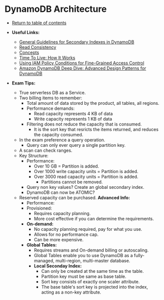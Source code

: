 # DynamoDB Architecture

* [Return to table of contents](../../../README.md)

* **Useful Links:**
  * [General Guidelines for Secondary Indexes in DynamoDB](https://docs.aws.amazon.com/amazondynamodb/latest/developerguide/bp-indexes-general.html)
  * [Read Consistency](https://docs.aws.amazon.com/amazondynamodb/latest/developerguide/HowItWorks.ReadConsistency.html)
  * [Concepts](https://docs.aws.amazon.com/amazondynamodb/latest/developerguide/DAX.concepts.html)
  * [Time To Live: How It Works](https://docs.aws.amazon.com/amazondynamodb/latest/developerguide/howitworks-ttl.html)
  * [Using IAM Policy Conditions for Fine-Grained Access Control](https://docs.aws.amazon.com/amazondynamodb/latest/developerguide/specifying-conditions.html)
  * [Amazon DynamoDB Deep Dive: Advanced Design Patterns for DynamoDB](https://www.youtube.com/watch?v=HaEPXoXVf2k)

* **Exam Tips:**
  * True serverless DB as a Service.
  * Two billing items to remember:
    * Total amount of data stored by the product, all tables, all regions.
    * Performance demands:
      * Read capacity represents 4 KB of data
      * Write capacity represents 1 KB of data
    * Filtering does not reduce the capacity that is consumed.
      * It is the sort key that resricts the items returned, and reduces the capacity consumed.
  * In the exam preference a query operation.
    * Query can only ever query a single partition key.
  * A scan can check ranges.
  * Key Structure:
    * Performance:
      * Over 10 GB = Partition is added.
      * Over 1000 write capacity units = Partition is added.
      * Over 3000 read capacity units = Partition is added.
        * Partitions cannot be removed.
    * Query non key values? Create an global secondary index.
    * DynamoDB can now be ATOMIC?
  * Reserved capacity can be purchased.
  **Advanced Info:**
    * Performance:
    * Provisioned:
      * Requires capacity planning.
      * More cost effective if you can determine the requirements.
    * **On-demand:**
      * No capacity planning required, pay for what you use.
      * Allows for no performance cap.
      * Can be more expensive.
    * **Global Tables:**
      * Requires streams and On-demand billing or autoscaling.
      * Global Tables enable you to use DynamoDB as a fully-managed, multi-region, multi-master database.
      * **Local Seconday Index:**
        * Can only be created at the same time as the table.
        * Partition key must be same as base table.
        * Sort key consists of exactly one scaler attribute.
        * The base table's sort key is projected into the index, acting as a non-key attribute.
